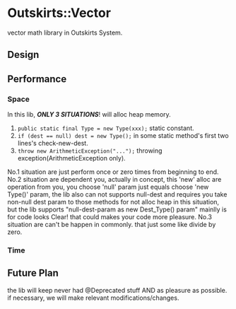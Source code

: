 # Outskirts::Vector

vector math library in Outskirts System.



## Design



## Performance

### Space

In this lib, ***ONLY 3 SITUATIONS***! will alloc heap memory.

1. `public static final Type = new Type(xxx);` static constant.
2. `if (dest == null) dest = new Type();` in some static method's first two lines's check-new-dest.
3. `throw new ArithmeticException("...");` throwing exception(ArithmeticException only).

No.1 situation are just perform once or zero times from beginning to end.
No.2 situation are dependent you, actually in concept, this 'new' alloc are operation from you, you choose 'null' param just equals choose 'new Type()' param, the lib also can not supports null-dest and requires you take non-null dest param to those methods for not alloc heap in this situation, but the lib supports "null-dest-param as new Dest_Type() param" mainlly is for code looks Clear! that could makes your code more pleasure.
No.3 situation are can't be happen in commonly. that just some like divide by zero.

### Time



## Future Plan

the lib will keep never had @Deprecated stuff AND as pleasure as possible.
if necessary, we will make relevant modifications/changes.
